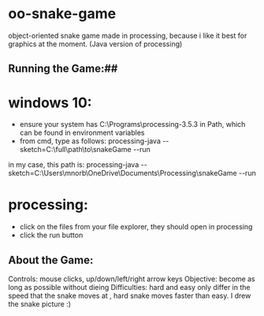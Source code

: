 # oo-snake-game
object-oriented snake game made in processing, because i like it best for graphics at the moment. (Java version of processing)

## Running the Game:##

# windows 10: #
- ensure your system has C:\Programs\processing-3.5.3 in Path, which can be found in environment variables
- from cmd, type as follows:
processing-java --sketch=C:\full\path\to\snakeGame --run

in my case, this path is:
processing-java --sketch=C:\Users\mnorb\OneDrive\Documents\Processing\snakeGame --run

# processing: #
- click on the files from your file explorer, they should open in processing
- click the run button

## About the Game: ##
Controls: mouse clicks, up/down/left/right arrow keys
Objective: become as long as possible without dieing
Difficulties: hard and easy only differ in the speed that the snake moves at , hard snake moves faster than easy.
I drew the snake picture :)

